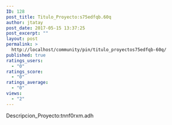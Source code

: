```yaml
---
ID: 128
post_title: Titulo_Proyecto:s75edfqb.60q
author: jtatay
post_date: 2017-05-15 13:37:25
post_excerpt: ""
layout: post
permalink: >
  http://localhost/community/pin/titulo_proyectos75edfqb-60q/
published: true
ratings_users:
  - "0"
ratings_score:
  - "0"
ratings_average:
  - "0"
views:
  - "2"
---
```

Descripcion_Proyecto:tnnf0rxm.adh